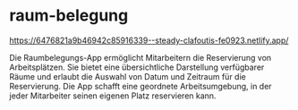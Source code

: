 # raum-belegung

https://6476821a9b46942c85916339--steady-clafoutis-fe0923.netlify.app/

Die Raumbelegungs-App ermöglicht Mitarbeitern die Reservierung von Arbeitsplätzen.
Sie bietet eine übersichtliche Darstellung verfügbarer Räume und erlaubt die Auswahl von Datum und Zeitraum für die Reservierung.
Die App schafft eine geordnete Arbeitsumgebung, in der jeder Mitarbeiter seinen eigenen Platz reservieren kann.

